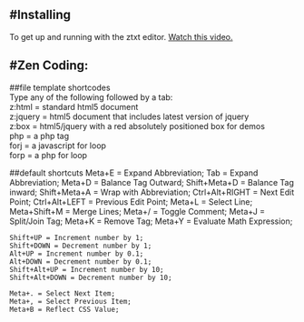 #Installing
-----------

To get up and running with the ztxt editor. 
[Watch this video.](http://zreference.com/ztxt-code-editor/)  

#Zen Coding:
------------

##file template shortcodes  
Type any of the following followed by a tab:  
    z:html = standard html5 document  
    z:jquery = html5 document that includes latest version of jquery  
    z:box = html5/jquery with a red absolutely positioned box for demos  
    php = a php tag  
    forj = a javascript for loop  
    forp = a php for loop  


##default shortcuts
    Meta+E = Expand Abbreviation;
    Tab = Expand Abbreviation;
    Meta+D = Balance Tag Outward;
    Shift+Meta+D = Balance Tag inward;
    Shift+Meta+A = Wrap with Abbreviation;
    Ctrl+Alt+RIGHT = Next Edit Point;
    Ctrl+Alt+LEFT = Previous Edit Point;
    Meta+L = Select Line;
    Meta+Shift+M = Merge Lines;
    Meta+/ = Toggle Comment;
    Meta+J = Split/Join Tag;
    Meta+K = Remove Tag;
    Meta+Y = Evaluate Math Expression;

    Shift+UP = Increment number by 1;
    Shift+DOWN = Decrement number by 1;
    Alt+UP = Increment number by 0.1;
    Alt+DOWN = Decrement number by 0.1;
    Shift+Alt+UP = Increment number by 10;
    Shift+Alt+DOWN = Decrement number by 10;

    Meta+. = Select Next Item;
    Meta+, = Select Previous Item;
    Meta+B = Reflect CSS Value;

